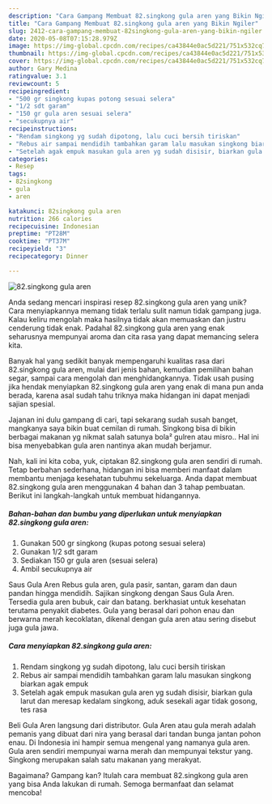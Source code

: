 ```yaml
---
description: "Cara Gampang Membuat 82.singkong gula aren yang Bikin Ngiler"
title: "Cara Gampang Membuat 82.singkong gula aren yang Bikin Ngiler"
slug: 2412-cara-gampang-membuat-82singkong-gula-aren-yang-bikin-ngiler
date: 2020-05-08T07:15:28.979Z
image: https://img-global.cpcdn.com/recipes/ca43844e0ac5d221/751x532cq70/82singkong-gula-aren-foto-resep-utama.jpg
thumbnail: https://img-global.cpcdn.com/recipes/ca43844e0ac5d221/751x532cq70/82singkong-gula-aren-foto-resep-utama.jpg
cover: https://img-global.cpcdn.com/recipes/ca43844e0ac5d221/751x532cq70/82singkong-gula-aren-foto-resep-utama.jpg
author: Gary Medina
ratingvalue: 3.1
reviewcount: 5
recipeingredient:
- "500 gr singkong kupas potong sesuai selera"
- "1/2 sdt garam"
- "150 gr gula aren sesuai selera"
- "secukupnya air"
recipeinstructions:
- "Rendam singkong yg sudah dipotong, lalu cuci bersih tiriskan"
- "Rebus air sampai mendidih tambahkan garam lalu masukan singkong biarkan agak empuk"
- "Setelah agak empuk masukan gula aren yg sudah disisir, biarkan gula larut dan meresap kedalam singkong, aduk sesekali agar tidak gosong, tes rasa"
categories:
- Resep
tags:
- 82singkong
- gula
- aren

katakunci: 82singkong gula aren 
nutrition: 266 calories
recipecuisine: Indonesian
preptime: "PT28M"
cooktime: "PT37M"
recipeyield: "3"
recipecategory: Dinner

---
```



![82.singkong gula aren](https://img-global.cpcdn.com/recipes/ca43844e0ac5d221/751x532cq70/82singkong-gula-aren-foto-resep-utama.jpg)

Anda sedang mencari inspirasi resep 82.singkong gula aren yang unik? Cara menyiapkannya memang tidak terlalu sulit namun tidak gampang juga. Kalau keliru mengolah maka hasilnya tidak akan memuaskan dan justru cenderung tidak enak. Padahal 82.singkong gula aren yang enak seharusnya mempunyai aroma dan cita rasa yang dapat memancing selera kita.

Banyak hal yang sedikit banyak mempengaruhi kualitas rasa dari 82.singkong gula aren, mulai dari jenis bahan, kemudian pemilihan bahan segar, sampai cara mengolah dan menghidangkannya. Tidak usah pusing jika hendak menyiapkan 82.singkong gula aren yang enak di mana pun anda berada, karena asal sudah tahu triknya maka hidangan ini dapat menjadi sajian spesial.

Jajanan ini dulu gampang di cari, tapi sekarang sudah susah banget, mangkanya saya bikin buat cemilan di rumah. Singkong bisa di bikin berbagai makanan yg nikmat salah satunya bola² gulren atau misro.. Hal ini bisa menyebabkan gula aren nantinya akan mudah berjamur.


Nah, kali ini kita coba, yuk, ciptakan 82.singkong gula aren sendiri di rumah. Tetap berbahan sederhana, hidangan ini bisa memberi manfaat dalam membantu menjaga kesehatan tubuhmu sekeluarga. Anda dapat membuat 82.singkong gula aren menggunakan 4 bahan dan 3 tahap pembuatan. Berikut ini langkah-langkah untuk membuat hidangannya.

<!--inarticleads1-->

##### Bahan-bahan dan bumbu yang diperlukan untuk menyiapkan 82.singkong gula aren:

1. Gunakan 500 gr singkong (kupas potong sesuai selera)
1. Gunakan 1/2 sdt garam
1. Sediakan 150 gr gula aren (sesuai selera)
1. Ambil secukupnya air


Saus Gula Aren Rebus gula aren, gula pasir, santan, garam dan daun pandan hingga mendidih. Sajikan singkong dengan Saus Gula Aren. Tersedia gula aren bubuk, cair dan batang. berkhasiat untuk kesehatan terutama penyakit diabetes. Gula yang berasal dari pohon enau dan berwarna merah kecoklatan, dikenal dengan gula aren atau sering disebut juga gula jawa. 

<!--inarticleads2-->

##### Cara menyiapkan 82.singkong gula aren:

1. Rendam singkong yg sudah dipotong, lalu cuci bersih tiriskan
1. Rebus air sampai mendidih tambahkan garam lalu masukan singkong biarkan agak empuk
1. Setelah agak empuk masukan gula aren yg sudah disisir, biarkan gula larut dan meresap kedalam singkong, aduk sesekali agar tidak gosong, tes rasa


Beli Gula Aren langsung dari distributor. Gula Aren atau gula merah adalah pemanis yang dibuat dari nira yang berasal dari tandan bunga jantan pohon enau. Di Indonesia ini hampir semua mengenal yang namanya gula aren. Gula aren sendiri mempunyai warna merah dan mempunyai tekstur yang. Singkong merupakan salah satu makanan yang merakyat. 

Bagaimana? Gampang kan? Itulah cara membuat 82.singkong gula aren yang bisa Anda lakukan di rumah. Semoga bermanfaat dan selamat mencoba!
